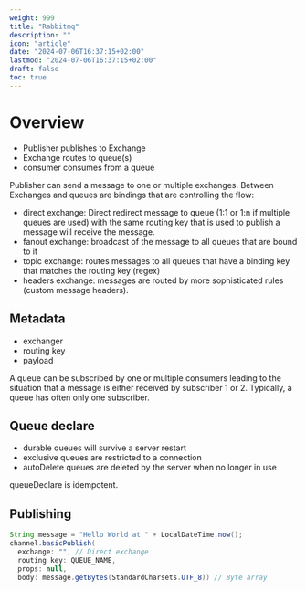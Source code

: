 ```yaml
---
weight: 999
title: "Rabbitmq"
description: ""
icon: "article"
date: "2024-07-06T16:37:15+02:00"
lastmod: "2024-07-06T16:37:15+02:00"
draft: false
toc: true
---
```


# Overview

- Publisher publishes to Exchange
- Exchange routes to queue(s)
- consumer consumes from a queue

Publisher can send a message to one or multiple exchanges.
Between Exchanges and queues are bindings that are controlling the flow:
- direct exchange: Direct redirect message to queue (1:1 or 1:n if multiple queues are used) with the same routing key that is used to publish a message will receive the message.
- fanout exchange: broadcast of the message to all queues that are bound to it
- topic exchange: routes messages to all queues that have a binding key that matches the routing key (regex)
- headers exchange: messages are routed by more sophisticated rules (custom message headers).

## Metadata

- exchanger
- routing key
- payload

A queue can be subscribed by one or multiple consumers leading to the situation that a message is either received by subscriber 1 or 2.
Typically, a queue has often only one subscriber.

## Queue declare

- durable queues will survive a server restart
- exclusive queues are restricted to a connection
- autoDelete queues are deleted by the server when no longer in use

queueDeclare is idempotent.

## Publishing

```java
String message = "Hello World at " + LocalDateTime.now();
channel.basicPublish(
  exchange: "", // Direct exchange
  routing key: QUEUE_NAME,
  props: null,
  body: message.getBytes(StandardCharsets.UTF_8)) // Byte array
```

